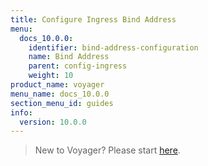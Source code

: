 ```yaml
---
title: Configure Ingress Bind Address
menu:
  docs_10.0.0:
    identifier: bind-address-configuration
    name: Bind Address
    parent: config-ingress
    weight: 10
product_name: voyager
menu_name: docs_10.0.0
section_menu_id: guides
info:
  version: 10.0.0
---
```


> New to Voyager? Please start [here](/docs/10.0.0/concepts/overview).

